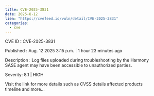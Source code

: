 ```yaml
--- 
title: CVE-2025-3831
date: 2025-8-12
lien: "https://cvefeed.io/vuln/detail/CVE-2025-3831"
categories:
  - cve
---
```


CVE ID : CVE-2025-3831

Published :  Aug. 12
2025
3:15 p.m. | 1 hour
23 minutes ago

Description : Log files uploaded during troubleshooting by the Harmony SASE agent may have been accessible to unauthorized parties.

Severity: 8.1 | HIGH

Visit the link for more details
such as CVSS details
affected products
timeline
and more...
